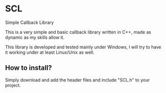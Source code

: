 # SCL
Simple Callback Library

This is a very simple and basic callback library written in C++, made as dynamic as my skills allow it.

This library is developed and tested mainly under Windows, I will try to have it working under at least Linux/Unix as well.

## How to install?

Simply download and add the header files and include "SCL.h" to your project.
